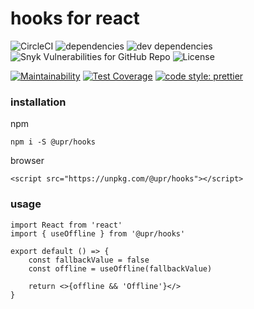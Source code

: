 # hooks for react

![CircleCI](https://img.shields.io/circleci/build/github/at0g/hooks/master)
![dependencies](https://img.shields.io/david/peer/at0g/hooks)
![dev dependencies](https://img.shields.io/david/dev/at0g/hooks)
![Snyk Vulnerabilities for GitHub Repo](https://img.shields.io/snyk/vulnerabilities/github/at0g/hooks)
![License](https://img.shields.io/github/license/at0g/hooks)

[![Maintainability](https://api.codeclimate.com/v1/badges/bd5093bb7e97e2e2937f/maintainability)](https://codeclimate.com/github/at0g/hooks/maintainability)
[![Test Coverage](https://api.codeclimate.com/v1/badges/bd5093bb7e97e2e2937f/test_coverage)](https://codeclimate.com/github/at0g/hooks/test_coverage)
[![code style: prettier](https://img.shields.io/badge/code_style-prettier-ff69b4.svg?style=flat-square)](https://github.com/prettier/prettier)

### installation

npm

```
npm i -S @upr/hooks
```

browser

```
<script src="https://unpkg.com/@upr/hooks"></script>
```

### usage

```
import React from 'react'
import { useOffline } from '@upr/hooks'

export default () => {
    const fallbackValue = false
    const offline = useOffline(fallbackValue)

    return <>{offline && 'Offline'}</>
}
```
